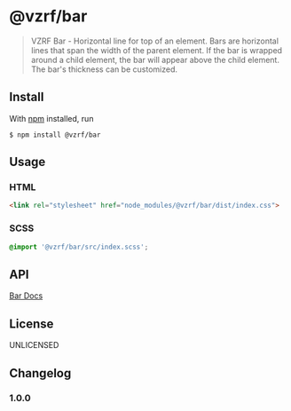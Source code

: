 # @vzrf/bar

> VZRF Bar - Horizontal line for top of an element. Bars are horizontal lines that span the width of the parent element. If the bar is wrapped around a child element, the bar will appear above the child element. The bar's thickness can be customized.

## Install

With [npm](https://npmjs.org/) installed, run

```
$ npm install @vzrf/bar
```

## Usage

### HTML
```html
<link rel="stylesheet" href="node_modules/@vzrf/bar/dist/index.css">
```

### SCSS
```scss
@import '@vzrf/bar/src/index.scss';
```

## API
[Bar Docs](https://vzrf-docs.cfappsawsnpeast.ebiz.verizon.com/ui-elements/bar)

## License
UNLICENSED

## Changelog

### 1.0.0
